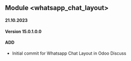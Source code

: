 ## Module <whatsapp_chat_layout>

#### 21.10.2023
#### Version 15.0.1.0.0
#### ADD

- Initial commit for Whatsapp Chat Layout in Odoo Discuss
